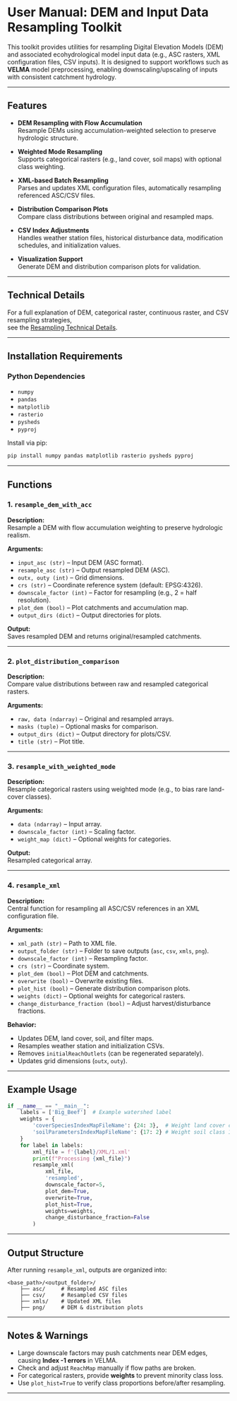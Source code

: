 # User Manual: DEM and Input Data Resampling Toolkit

This toolkit provides utilities for resampling Digital Elevation Models (DEM) and associated ecohydrological model input data (e.g., ASC rasters, XML configuration files, CSV inputs). It is designed to support workflows such as **VELMA** model preprocessing, enabling downscaling/upscaling of inputs with consistent catchment hydrology.

---

## Features

- **DEM Resampling with Flow Accumulation**  
  Resample DEMs using accumulation-weighted selection to preserve hydrologic structure.

- **Weighted Mode Resampling**  
  Supports categorical rasters (e.g., land cover, soil maps) with optional class weighting.

- **XML-based Batch Resampling**  
  Parses and updates XML configuration files, automatically resampling referenced ASC/CSV files.

- **Distribution Comparison Plots**  
  Compare class distributions between original and resampled maps.

- **CSV Index Adjustments**  
  Handles weather station files, historical disturbance data, modification schedules, and initialization values.

- **Visualization Support**  
  Generate DEM and distribution comparison plots for validation.

---
## Technical Details

For a full explanation of DEM, categorical raster, continuous raster, and CSV resampling strategies,  
see the [Resampling Technical Details](README_resample_details.md).

---

## Installation Requirements

### Python Dependencies
- `numpy`
- `pandas`
- `matplotlib`
- `rasterio`
- `pysheds`
- `pyproj`

Install via pip:
```bash
pip install numpy pandas matplotlib rasterio pysheds pyproj
```

---

## Functions

### 1. `resample_dem_with_acc`
**Description:**  
Resample a DEM with flow accumulation weighting to preserve hydrologic realism.

**Arguments:**
- `input_asc (str)` – Input DEM (ASC format).  
- `resample_asc (str)` – Output resampled DEM (ASC).  
- `outx, outy (int)` – Grid dimensions.  
- `crs (str)` – Coordinate reference system (default: EPSG:4326).  
- `downscale_factor (int)` – Factor for resampling (e.g., 2 = half resolution).  
- `plot_dem (bool)` – Plot catchments and accumulation map.  
- `output_dirs (dict)` – Output directories for plots.  

**Output:**  
Saves resampled DEM and returns original/resampled catchments.

---

### 2. `plot_distribution_comparison`
**Description:**  
Compare value distributions between raw and resampled categorical rasters.

**Arguments:**
- `raw, data (ndarray)` – Original and resampled arrays.  
- `masks (tuple)` – Optional masks for comparison.  
- `output_dirs (dict)` – Output directory for plots/CSV.  
- `title (str)` – Plot title.  

---

### 3. `resample_with_weighted_mode`
**Description:**  
Resample categorical rasters using weighted mode (e.g., to bias rare land-cover classes).

**Arguments:**
- `data (ndarray)` – Input array.  
- `downscale_factor (int)` – Scaling factor.  
- `weight_map (dict)` – Optional weights for categories.  

**Output:**  
Resampled categorical array.

---

### 4. `resample_xml`
**Description:**  
Central function for resampling all ASC/CSV references in an XML configuration file.

**Arguments:**
- `xml_path (str)` – Path to XML file.  
- `output_folder (str)` – Folder to save outputs (`asc`, `csv`, `xmls`, `png`).  
- `downscale_factor (int)` – Resampling factor.  
- `crs (str)` – Coordinate system.  
- `plot_dem (bool)` – Plot DEM and catchments.  
- `overwrite (bool)` – Overwrite existing files.  
- `plot_hist (bool)` – Generate distribution comparison plots.  
- `weights (dict)` – Optional weights for categorical rasters.  
- `change_disturbance_fraction (bool)` – Adjust harvest/disturbance fractions.  

**Behavior:**
- Updates DEM, land cover, soil, and filter maps.  
- Resamples weather station and initialization CSVs.  
- Removes `initialReachOutlets` (can be regenerated separately).  
- Updates grid dimensions (`outx`, `outy`).  

---

## Example Usage

```python
if __name__ == "__main__": 
    labels = ['Big_Beef']  # Example watershed label
    weights = {
        'coverSpeciesIndexMapFileName': {24: 3},  # Weight land cover class 24
        'soilParametersIndexMapFileName': {17: 2} # Weight soil class 17
    }
    for label in labels:
        xml_file = f'{label}/XML/1.xml'
        print(f"Processing {xml_file}")
        resample_xml(
            xml_file,
            'resampled',
            downscale_factor=5,
            plot_dem=True,
            overwrite=True,
            plot_hist=True,
            weights=weights,
            change_disturbance_fraction=False
        )
```

---

## Output Structure

After running `resample_xml`, outputs are organized into:

```
<base_path>/<output_folder>/
    ├── asc/     # Resampled ASC files
    ├── csv/     # Resampled CSV files
    ├── xmls/    # Updated XML files
    ├── png/     # DEM & distribution plots
```

---

## Notes & Warnings

- Large downscale factors may push catchments near DEM edges, causing **Index -1 errors** in VELMA.  
- Check and adjust `ReachMap` manually if flow paths are broken.  
- For categorical rasters, provide **weights** to prevent minority class loss.  
- Use `plot_hist=True` to verify class proportions before/after resampling.

---
